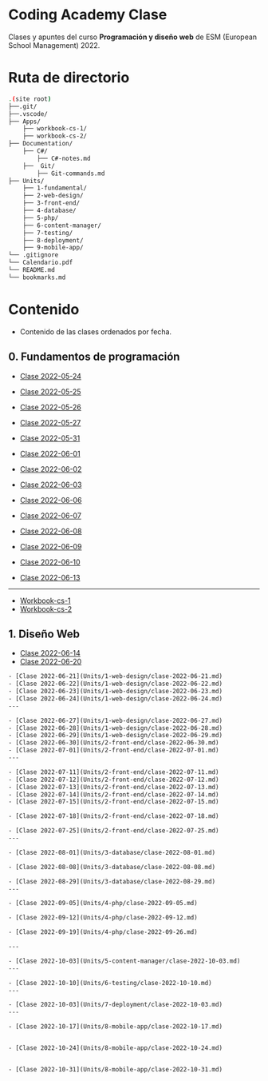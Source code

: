 # Coding Academy Clase

Clases y apuntes del curso **Programación y diseño web** de ESM (European School Management) 2022.

# Ruta de directorio
```sh
.(site root)
├──.git/
├──.vscode/
├── Apps/
    ├── workbook-cs-1/
    ├── workbook-cs-2/
├── Documentation/
    ├── C#/
        ├── C#-notes.md
    ├──  Git/
        ├── Git-commands.md
├── Units/
    ├── 1-fundamental/
    ├── 2-web-design/
    ├── 3-front-end/
    ├── 4-database/
    ├── 5-php/
    ├── 6-content-manager/
    ├── 7-testing/
    ├── 8-deployment/
    ├── 9-mobile-app/
└── .gitignore
└── Calendario.pdf
└── README.md
└── bookmarks.md
```

# Contenido
- Contenido de las clases ordenados por fecha.

## 0. Fundamentos de programación
- [Clase 2022-05-24](Units/0-fundamental/clase-2022-05-24.cs)
- [Clase 2022-05-25](Units/0-fundamental/clase-2022-05-25.cs)
- [Clase 2022-05-26](Units/0-fundamental/clase-2022-05-26.cs)
- [Clase 2022-05-27](Units/0-fundamental/clase-2022-05-27.cs)

- [Clase 2022-05-31](Units/0-fundamental/clase-2022-05-31.cs)
- [Clase 2022-06-01](Units/0-fundamental/clase-2022-06-01.cs)
- [Clase 2022-06-02](Units/0-fundamental/clase-2022-06-02.cs)
- [Clase 2022-06-03](Units/0-fundamental/clase-2022-06-03.cs)

- [Clase 2022-06-06](Units/0-fundamental/clase-2022-06-06.cs)
- [Clase 2022-06-07](Units/0-fundamental/clase-2022-06-07.cs)
- [Clase 2022-06-08](Units/0-fundamental/clase-2022-06-08.cs)
- [Clase 2022-06-09](Units/0-fundamental/clase-2022-06-09.cs)
- [Clase 2022-06-10](Units/0-fundamental/clase-2022-06-10.cs)
- [Clase 2022-06-13](Units/0-fundamental/clase-2022-06-13.cs)
---
- [Workbook-cs-1](Units/0-fundamental/workbook-cs-1//Program.cs)
- [Workbook-cs-2](Units/0-fundamental/workbook-cs-2//Program.cs)

## 1. Diseño Web
- [Clase 2022-06-14](Units/1-web-design/clase-2022-06-14.md)
- [Clase 2022-06-20](Units/1-web-design/clase-2022-06-20.md)

```txt
- [Clase 2022-06-21](Units/1-web-design/clase-2022-06-21.md)
- [Clase 2022-06-22](Units/1-web-design/clase-2022-06-22.md)
- [Clase 2022-06-23](Units/1-web-design/clase-2022-06-23.md)
- [Clase 2022-06-24](Units/1-web-design/clase-2022-06-24.md)
---

- [Clase 2022-06-27](Units/1-web-design/clase-2022-06-27.md)
- [Clase 2022-06-28](Units/1-web-design/clase-2022-06-28.md)
- [Clase 2022-06-29](Units/1-web-design/clase-2022-06-29.md)
- [Clase 2022-06-30](Units/2-front-end/clase-2022-06-30.md)
- [Clase 2022-07-01](Units/2-front-end/clase-2022-07-01.md)
---

- [Clase 2022-07-11](Units/2-front-end/clase-2022-07-11.md)
- [Clase 2022-07-12](Units/2-front-end/clase-2022-07-12.md)
- [Clase 2022-07-13](Units/2-front-end/clase-2022-07-13.md)
- [Clase 2022-07-14](Units/2-front-end/clase-2022-07-14.md)
- [Clase 2022-07-15](Units/2-front-end/clase-2022-07-15.md)

- [Clase 2022-07-18](Units/2-front-end/clase-2022-07-18.md)

- [Clase 2022-07-25](Units/2-front-end/clase-2022-07-25.md)
---

- [Clase 2022-08-01](Units/3-database/clase-2022-08-01.md)

- [Clase 2022-08-08](Units/3-database/clase-2022-08-08.md)

- [Clase 2022-08-29](Units/3-database/clase-2022-08-29.md)
---

- [Clase 2022-09-05](Units/4-php/clase-2022-09-05.md)

- [Clase 2022-09-12](Units/4-php/clase-2022-09-12.md)

- [Clase 2022-09-19](Units/4-php/clase-2022-09-26.md)

---

- [Clase 2022-10-03](Units/5-content-manager/clase-2022-10-03.md)
---

- [Clase 2022-10-10](Units/6-testing/clase-2022-10-10.md)
---

- [Clase 2022-10-03](Units/7-deployment/clase-2022-10-03.md)
---

- [Clase 2022-10-17](Units/8-mobile-app/clase-2022-10-17.md)


- [Clase 2022-10-24](Units/8-mobile-app/clase-2022-10-24.md)


- [Clase 2022-10-31](Units/8-mobile-app/clase-2022-10-31.md)
```
